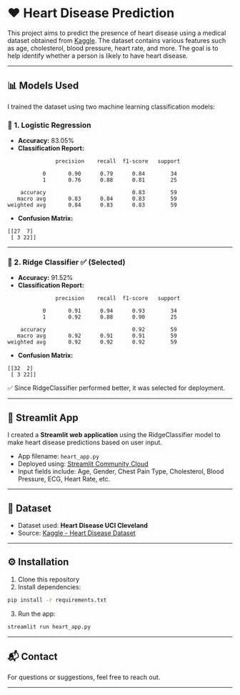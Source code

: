 
# ❤️ Heart Disease Prediction

This project aims to predict the presence of heart disease using a medical dataset obtained from [Kaggle](https://www.kaggle.com). The dataset contains various features such as age, cholesterol, blood pressure, heart rate, and more. The goal is to help identify whether a person is likely to have heart disease.

---

## 📊 Models Used

I trained the dataset using two machine learning classification models:

### 🔹 1. Logistic Regression

- **Accuracy:** 83.05%
- **Classification Report:**

```
               precision    recall  f1-score   support

           0       0.90      0.79      0.84        34
           1       0.76      0.88      0.81        25

    accuracy                           0.83        59
   macro avg       0.83      0.84      0.83        59
weighted avg       0.84      0.83      0.83        59
```

- **Confusion Matrix:**

```
[[27  7]
 [ 3 22]]
```

---

### 🔹 2. Ridge Classifier ✅ (Selected)

- **Accuracy:** 91.52%
- **Classification Report:**

```
               precision    recall  f1-score   support

           0       0.91      0.94      0.93        34
           1       0.92      0.88      0.90        25

    accuracy                           0.92        59
   macro avg       0.92      0.91      0.91        59
weighted avg       0.92      0.92      0.92        59
```

- **Confusion Matrix:**

```
[[32  2]
 [ 3 22]]
```

✅ Since RidgeClassifier performed better, it was selected for deployment.

---

## 🧠 Streamlit App

I created a **Streamlit web application** using the RidgeClassifier model to make heart disease predictions based on user input.

- App filename: `heart_app.py`
- Deployed using: [Streamlit Community Cloud](https://streamlit.io/cloud)
- Input fields include: Age, Gender, Chest Pain Type, Cholesterol, Blood Pressure, ECG, Heart Rate, etc.

---

## 📁 Dataset

- Dataset used: **Heart Disease UCI Cleveland**
- Source: [Kaggle - Heart Disease Dataset](https://www.kaggle.com/datasets)

---

## ⚙️ Installation

1. Clone this repository  
2. Install dependencies:

```bash
pip install -r requirements.txt
```

3. Run the app:

```bash
streamlit run heart_app.py
```

---

## 📬 Contact

For questions or suggestions, feel free to reach out.

---
